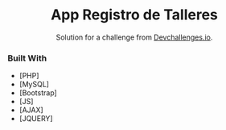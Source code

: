 <!-- Please update value in the {}  -->

<h1 align="center">App Registro de Talleres </h1>

<div align="center">
   Solution for a challenge from  <a href="http://devchallenges.io" target="_blank">Devchallenges.io</a>.
</div>

### Built With

<!-- This section should list any major frameworks that you built your project using. Here are a few examples.-->

- [PHP]
- [MySQL]
- [Bootstrap]
- [JS]
- [AJAX]
- [JQUERY]
